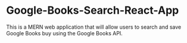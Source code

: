 # Google-Books-Search-React-App
This is a MERN web application that will allow users to search and save Google Books buy using the Google Books API. 
